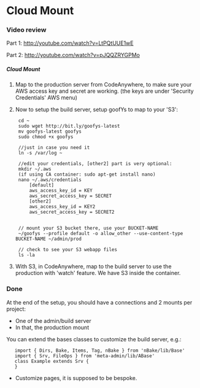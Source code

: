 
# Cloud Mount

### Video review

Part 1: http://youtube.com/watch?v=LtPQtUUE1wE

Part 2: http://youtube.com/watch?v=pJQQZRYGPMo


##### Cloud Mount

1. Map to the production server from CodeAnywhere, to make sure your AWS access key and secret are working. (the keys are under 'Security Credentials' AWS menu)

2. Now to setup the build server, setup goofYs to map to your 'S3':

		cd ~
		sudo wget http://bit.ly/goofys-latest
		mv goofys-latest goofys
		sudo chmod +x goofys

		//just in case you need it
		ln -s /var/log ~

		//edit your credentials, [other2] part is very optional:
		mkdir ~/.aws
		(if using CA container: sudo apt-get install nano)
		nano ~/.aws/credentials
			[default]
			aws_access_key_id = KEY
			aws_secret_access_key = SECRET
			[other2]
			aws_access_key_id = KEY2
			aws_secret_access_key = SECRET2


		// mount your S3 bucket there, use your BUCKET-NAME
		~/goofys --profile default -o allow_other --use-content-type BUCKET-NAME ~/admin/prod

		// check to see your S3 webapp files
		ls -la

3. With S3, in CodeAnywhere, map to the build server to use the production with 'watch' feature.
We have S3 inside the container.

### Done

At the end of the setup, you should have a connections and 2 mounts per project:

- One of the admin/build server
- In that, the production mount


 You can extend the bases classes to customize the build server, e.g.:

```
   import { Dirs, Bake, Items, Tag, nBake } from 'nBake/lib/Base'
   import { Srv, FileOps } from 'meta-admin/lib/ABase'
   class Example extends Srv {
   }
```

- Customize pages, it is supposed to be bespoke.
